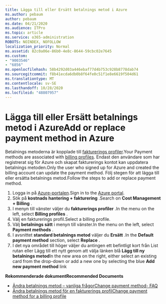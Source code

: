 ```yaml
---
title: Lägga till eller Ersätt betalnings metod i Azure
ms.author: pebaum
author: pebaum
ms.date: 04/21/2020
ms.audience: ITPro
ms.topic: article
ms.service: o365-administration
ROBOTS: NOINDEX, NOFOLLOW
localization_priority: Normal
ms.assetid: 82c0a06e-86b0-4e8c-8644-59cbc02e7645
ms.custom:
- "9003546"
- "6856"
ms.openlocfilehash: 58b4292d03a446ebaf77d4b753c928b8778dab74
ms.sourcegitcommit: f8b41ecda6db0b8f64fe0c51f1e8e6619f504d61
ms.translationtype: MT
ms.contentlocale: sv-SE
ms.lasthandoff: 10/28/2020
ms.locfileid: "48807957"
---
```

# <a name="add-or-replace-payment-method-in-azure"></a><span data-ttu-id="b9533-102">Lägga till eller Ersätt betalnings metod i Azure</span><span class="sxs-lookup"><span data-stu-id="b9533-102">Add or replace payment method in Azure</span></span>

<span data-ttu-id="b9533-103">Betalnings metoderna är kopplade till [fakturerings profiler](https://docs.microsoft.com/azure/billing/billing-how-to-change-credit-card?WT.mc_id=Portal-Microsoft_Azure_Support#change-payment-method-for-a-billing-profile).</span><span class="sxs-lookup"><span data-stu-id="b9533-103">Your Payment methods are associated with [billing profiles](https://docs.microsoft.com/azure/billing/billing-how-to-change-credit-card?WT.mc_id=Portal-Microsoft_Azure_Support#change-payment-method-for-a-billing-profile).</span></span> <span data-ttu-id="b9533-104">Endast den användare som har registrerat sig för Azure och skapat fakturerings kontot kan uppdatera betalnings metoden.</span><span class="sxs-lookup"><span data-stu-id="b9533-104">Only the user who signed up for Azure and created the billing account can update the payment method.</span></span> <span data-ttu-id="b9533-105">Följ stegen för att lägga till eller ersätta betalnings metod.</span><span class="sxs-lookup"><span data-stu-id="b9533-105">Follow the steps to add or replace payment method.</span></span>

1. <span data-ttu-id="b9533-106">Logga in på [Azure-portalen](https://portal.azure.com/).</span><span class="sxs-lookup"><span data-stu-id="b9533-106">Sign in to the [Azure portal](https://portal.azure.com/).</span></span>
2. <span data-ttu-id="b9533-107">Sök på **kostnads hantering + fakturering** .</span><span class="sxs-lookup"><span data-stu-id="b9533-107">Search on **Cost Management + Billing** .</span></span>
3. <span data-ttu-id="b9533-108">I menyn till vänster väljer du **fakturerings profiler** .</span><span class="sxs-lookup"><span data-stu-id="b9533-108">In the menu on the left, select **Billing profiles** .</span></span>
4. <span data-ttu-id="b9533-109">Välj en fakturerings profil.</span><span class="sxs-lookup"><span data-stu-id="b9533-109">Select a billing profile.</span></span>
5. <span data-ttu-id="b9533-110">Välj **betalnings sätt** i menyn till vänster.</span><span class="sxs-lookup"><span data-stu-id="b9533-110">In the menu on the left, select **Payment methods** .</span></span>
6. <span data-ttu-id="b9533-111">I avsnittet **standard betalnings metod** väljer du **Ersätt** .</span><span class="sxs-lookup"><span data-stu-id="b9533-111">In the **Default payment method** section, select **Replace** .</span></span>
7. <span data-ttu-id="b9533-112">I det nya området till höger väljer du antingen ett befintligt kort från List rutan eller Lägg till ett nytt genom att välja länken blå **Lägg till ny betalnings metod**</span><span class="sxs-lookup"><span data-stu-id="b9533-112">In the new area on the right, either select an existing card from the drop-down or add a new one by selecting the blue **Add new payment method** link</span></span>

<span data-ttu-id="b9533-113">**Rekommenderade dokument**</span><span class="sxs-lookup"><span data-stu-id="b9533-113">**Recommended Documents**</span></span>

- [<span data-ttu-id="b9533-114">Ändra betalnings metod – vanliga frågor</span><span class="sxs-lookup"><span data-stu-id="b9533-114">Change payment method- FAQ</span></span>](https://docs.microsoft.com/azure/billing/billing-how-to-change-credit-card?WT.mc_id=Portal-Microsoft_Azure_Support#frequently-asked-questions)
- [<span data-ttu-id="b9533-115">Ändra betalnings metod för en fakturerings profil</span><span class="sxs-lookup"><span data-stu-id="b9533-115">Change payment method for a billing profile</span></span>](https://docs.microsoft.com/azure/cost-management-billing/manage/change-credit-card?WT.mc_id=Portal-Microsoft_Azure_Support#manage-credit-cards-for-a-microsoft-customer-agreement)
